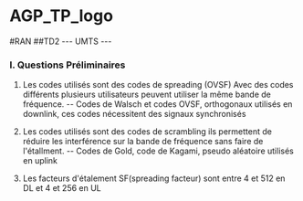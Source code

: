 # AGP_TP_logo
#RAN
##TD2 --- UMTS ---

### I. Questions Préliminaires

  1. Les codes utilisés sont des codes de spreading (OVSF)
  Avec des codes différents plusieurs utilisateurs peuvent
  utiliser la même bande de fréquence.
    -- Codes de Walsch et codes OVSF, orthogonaux utilisés en downlink,
     ces codes nécessitent des signaux synchronisés


  2. Les codes utilisés sont des codes de scrambling
  ils permettent de réduire les interférence sur la bande
  de fréquence sans faire de l'étallment.
    -- Codes de Gold, code de Kagami, pseudo aléatoire utilisés en uplink

  3. Les facteurs d'étalement SF(spreading facteur) sont entre 4 et 512 en DL
  et 4 et 256 en UL
